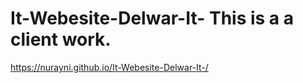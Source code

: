 # It-Webesite-Delwar-It- This is a a client work. 
https://nurayni.github.io/It-Webesite-Delwar-It-/
